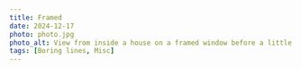 ```yaml
---
title: Framed
date: 2024-12-17
photo: photo.jpg
photo_alt: View from inside a house on a framed window before a little frame
tags: [Boring lines, Misc]
---
```


